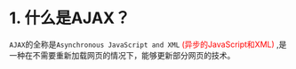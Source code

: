# 1. 什么是AJAX？
`AJAX`的全称是`Asynchronous JavaScript and XML` <font style='color: red'> (异步的JavaScript和XML) </font>,是一种在不需要重新加载网页的情况下，能够更新部分网页的技术。
